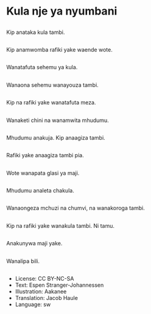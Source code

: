# Kula nje ya nyumbani

##
Kip anataka kula tambi.

##
Kip anamwomba rafiki yake waende wote.

##
Wanatafuta sehemu ya kula.

##
Wanaona sehemu wanayouza tambi.

##
Kip na rafiki yake wanatafuta meza.

##
Wanaketi chini na wanamwita mhudumu.

##
Mhudumu anakuja. Kip anaagiza tambi.

##
Rafiki yake anaagiza tambi pia.

##
Wote wanapata glasi ya maji.

##
Mhudumu analeta chakula.

##
Wanaongeza mchuzi na chumvi, na wanakoroga tambi.

##
Kip na rafiki yake wanakula tambi. Ni tamu.

##
Anakunywa maji yake.

##
Wanalipa bili.

##
* License: CC BY-NC-SA
* Text: Espen Stranger-Johannessen
* Illustration: Aakanee
* Translation: Jacob Haule
* Language: sw
